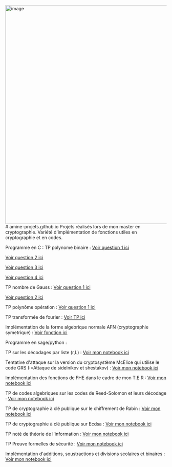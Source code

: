 <img width="682" alt="image" src="https://github.com/user-attachments/assets/b3aa1e4e-5614-4cec-996e-9fdd72e8f7e6" /># amine-projets.github.io
Projets réalisés lors de mon master en cryptographie. Variété d'implémentation de fonctions utiles en cryptographie et en codes.

Programme en C :
TP polynome binaire :
[Voir question 1 ici](https://github.com/AD72876/amine-projets.github.io/blob/main/polynome_binaire1.c)

[Voir question 2 ici](https://github.com/AD72876/amine-projets.github.io/blob/main/polynome_binaire2.c)

[Voir question 3 ici](https://github.com/AD72876/amine-projets.github.io/blob/main/polynome_binaire3.c)

[Voir question 4 ici](https://github.com/AD72876/amine-projets.github.io/blob/main/polynome_operation.c)


TP nombre de Gauss :
[Voir question 1 ici](https://github.com/AD72876/amine-projets.github.io/blob/main/gauss_1.c)

[Voir question 2 ici](https://github.com/AD72876/amine-projets.github.io/blob/main/gauss_2.c)

TP polynôme opération :
[Voir question 1 ici](https://github.com/AD72876/amine-projets.github.io/blob/main/polynome_operation.c)



TP transformée de fourier :
[Voir TP ici](https://github.com/AD72876/amine-projets.github.io/blob/main/tp2fourrier.c)

Implémentation de la forme algebrique normale AFN (cryptographie symetrique) :
[Voir fonction  ici](https://github.com/AD72876/amine-projets.github.io/blob/main/AFN.c)

Programme en sage/python :

TP sur les décodages par liste (r,L) :
[Voir mon notebook ici](https://nbviewer.org/github/AD72876/amine-projets.github.io/raw/main/algo_arithm2.ipynb)

Tentative d'attaque sur la version du cryptosystème McElice qui utilise le code GRS (:=Attaque de sidelnikov et shestakov) :
[Voir mon notebook ici](https://nbviewer.org/github/AD72876/amine-projets.github.io/raw/main/attaque_sidelnikov_codes.ipynb)

Implémentation des fonctions de FHE dans le cadre de mon T.E.R :
[Voir mon notebook ici](https://nbviewer.org/github/AD72876/amine-projets.github.io/raw/main/recypt_cout.ipynb)

TP de codes algebriques sur les codes de Reed-Solomon et leurs décodage :
[Voir mon notebook ici](https://nbviewer.org/github/AD72876/amine-projets.github.io/raw/main/Codes_Reed_Solomon.ipynb)

TP de cryptographie à clé publique sur le chiffrement de Rabin :
[Voir mon notebook ici](https://nbviewer.org/github/AD72876/amine-projets.github.io/raw/main/chiffrement_rabin_cle-plubique.ipynb)

TP de cryptographie à clé publique sur Ecdsa :
[Voir mon notebook ici](https://nbviewer.org/github/AD72876/amine-projets.github.io/raw/main/Ecdsa2.ipynb)

TP noté de théorie de l'information :
[Voir mon notebook ici](https://nbviewer.org/github/AD72876/amine-projets.github.io/raw/main/tp-compression2.ipynb)

TP Preuve formelles de sécurité :
[Voir mon notebook ici](https://nbviewer.org/github/AD72876/amine-projets.github.io/raw/main/DevoirPFS.ipynb)

Implémentation d'additions, soustractions et divisions scolaires et binaires :
[Voir mon notebook ici](https://nbviewer.org/github/AD72876/amine-projets/raw/main/notebooks_M1_arithmetique_algorithmique.ipynb)

